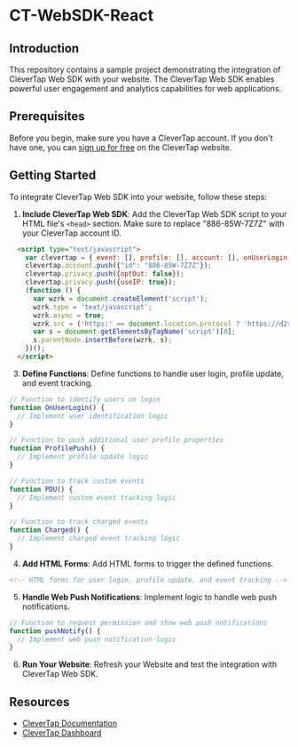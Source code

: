 # CT-WebSDK-React

## Introduction
This repository contains a sample project demonstrating the integration of CleverTap Web SDK with your website. The CleverTap Web SDK enables powerful user engagement and analytics capabilities for web applications.

## Prerequisites
Before you begin, make sure you have a CleverTap account. If you don't have one, you can [sign up for free](https://clevertap.com/signup) on the CleverTap website.

## Getting Started
To integrate CleverTap Web SDK into your website, follow these steps:

1. **Include CleverTap Web SDK**: Add the CleverTap Web SDK script to your HTML file's `<head>` section. Make sure to replace "886-85W-7Z7Z" with your CleverTap account ID.

```html
  <script type="text/javascript">
    var clevertap = { event: [], profile: [], account: [], onUserLogin: [], notifications: [], privacy: [] };
    clevertap.account.push({"id": "886-85W-7Z7Z"});
    clevertap.privacy.push({optOut: false}); 
    clevertap.privacy.push({useIP: true});
    (function () {
      var wzrk = document.createElement('script');
      wzrk.type = 'text/javascript';
      wzrk.async = true;
      wzrk.src = ('https:' == document.location.protocol ? 'https://d2r1yp2w7bby2u.cloudfront.net' : 'http://static.clevertap.com') + '/js/clevertap.min.js';
      var s = document.getElementsByTagName('script')[0];
      s.parentNode.insertBefore(wzrk, s);
    })();
  </script>
```

3. **Define Functions**: Define functions to handle user login, profile update, and event tracking.

```javascript
// Function to identify users on login
function OnUserLogin() {
  // Implement user identification logic
}

// Function to push additional user profile properties
function ProfilePush() {
  // Implement profile update logic
}

// Function to track custom events
function PDU() {
  // Implement custom event tracking logic
}

// Function to track charged events
function Charged() {
  // Implement charged event tracking logic
}
```

4. **Add HTML Forms**: Add HTML forms to trigger the defined functions.

```html
<!-- HTML forms for user login, profile update, and event tracking -->
```

5. **Handle Web Push Notifications**: Implement logic to handle web push notifications.

```javascript
// Function to request permission and show web push notifications
function pushNotify() {
  // Implement web push notification logic
}
```

6. **Run Your Website**: Refresh your Website and test the integration with CleverTap Web SDK.

## Resources
- [CleverTap Documentation](https://developer.clevertap.com/docs/web-quickstart-guide)
- [CleverTap Dashboard](https://dashboard.clevertap.com)
